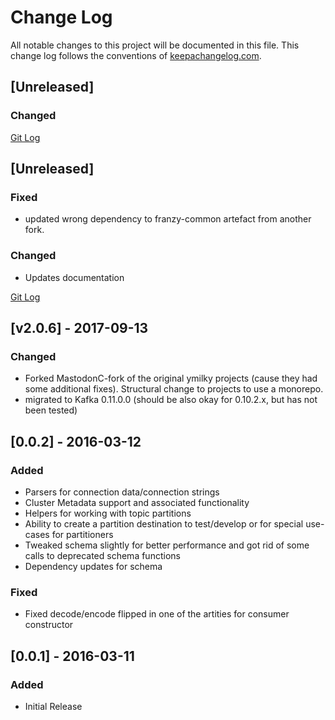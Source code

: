 # Change Log
All notable changes to this project will be documented in this file. This change log follows the conventions of [keepachangelog.com](http://keepachangelog.com/).

## [Unreleased]

### Changed 

[Git Log](https://github.com/clj-kafka/franzy/compare/v2.0.7...HEAD)

## [Unreleased]

### Fixed

- updated wrong dependency to franzy-common artefact from another fork.

### Changed 

- Updates documentation

[Git Log](https://github.com/clj-kafka/franzy/compare/v2.0.6...v2.0.7)

## [v2.0.6] - 2017-09-13

### Changed
- Forked MastodonC-fork of the original ymilky projects (cause they had some additional fixes). Structural change to projects to use a monorepo.
- migrated to Kafka 0.11.0.0 (should be also okay for 0.10.2.x, but has not been tested)



## [0.0.2] - 2016-03-12

### Added

- Parsers for connection data/connection strings
- Cluster Metadata support and associated functionality
- Helpers for working with topic partitions
- Ability to create a partition destination to test/develop or for special use-cases for partitioners
- Tweaked schema slightly for better performance and got rid of some calls to deprecated schema functions
- Dependency updates for schema

### Fixed

- Fixed decode/encode flipped in one of the artities for consumer constructor



## [0.0.1] - 2016-03-11
### Added

- Initial Release
